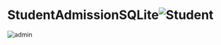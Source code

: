 # StudentAdmissionSQLite![Student](https://user-images.githubusercontent.com/89579926/147327849-0bb2cf1c-4a91-4f31-ae5e-42e943609cb2.gif)
![admin](https://user-images.githubusercontent.com/89579926/147327864-c7f00a18-529a-4d3c-b163-2bc52d59e4c4.gif)
